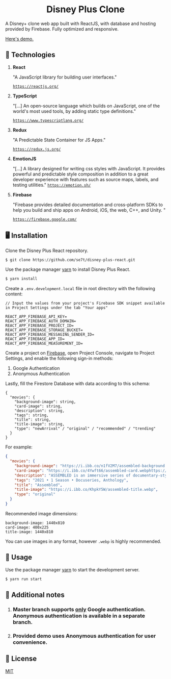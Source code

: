 <h1 align="center">
  Disney Plus Clone
</h1>

A Disney+ clone web app built with ReactJS, with database and hosting provided by Firebase. Fully optimized and responsive.
<br/>

<a href="https://disney-plus-react.web.app/">Here's demo.</a>

## 🔬 Technologies

1.  **React**

    "A JavaScript library for building user interfaces."

    [`https://reactjs.org/`](`https://reactjs.org/`)

1.  **TypeScript**

    "[...] An open-source language which builds on JavaScript, one of the world's most used tools, by adding static type definitions."

    [`https://www.typescriptlang.org/`](`https://www.typescriptlang.org/`)

1.  **Redux**

    "A Predictable State Container for JS Apps."

    [`https://redux.js.org/`](`https://redux.js.org/`)

1.  **EmotionJS**

    "[...] A library designed for writing css styles with JavaScript. It provides powerful and predictable style composition in addition to a great developer experience with features such as source maps, labels, and testing utilities."
    [`https://emotion.sh/`](`https://emotion.sh/docs/introduction`)

1.  **Firebase**

    "Firebase provides detailed documentation and cross-platform SDKs to help you build and ship apps on Android, iOS, the web, C++, and Unity. "

    [`https://firebase.google.com/`](`https://firebase.google.com/`)


## 🖥️ Installation

Clone the Disney Plus React repository.

```bash
$ git clone https://github.com/se7t/disney-plus-react.git
```

Use the package manager [yarn](https://classic.yarnpkg.com/en/docs/install/#windows-stable) to install Disney Plus React.

```bash
$ yarn install
```

Create a `.env.development.local` file in root directory with the following content:

```
// Input the values from your project's Firebase SDK snippet available in Project Settings under the tab "Your apps"

REACT_APP_FIREBASE_API_KEY=
REACT_APP_FIREBASE_AUTH_DOMAIN=
REACT_APP_FIREBASE_PROJECT_ID=
REACT_APP_FIREBASE_STORAGE_BUCKET=
REACT_APP_FIREBASE_MESSAGING_SENDER_ID=
REACT_APP_FIREBASE_APP_ID=
REACT_APP_FIREBASE_MEASUREMENT_ID=
```

Create a project on [Firebase](https://firebase.google.com/), open Project Console, navigate to Project Settings, and enable the following sign-in methods:

1. Google Authentication
1. Anonymous Authentication

Lastly, fill the Firestore Database with data according to this schema:

```
{
  "movies": {
    "background-image": string,
    "card-image": string,
    "description": string,
    "tags": string,
    "title": string,
    "title-image": string,
    "type": "newArrival" / "original" / "recommended" / "trending"
  }
}
```

For example:

```json
{
  "movies": {
    "background-image": "https://i.ibb.co/n1fV2M7/assembled-background.webp",
    "card-image": "https://i.ibb.co/4Ywft66/assembled-card.webphttps://i.ibb.co/4Ywft66/assembled-card.webp",
    "description": "ASSEMBLED is an immersive series of documentary-style specials examining the creation of Marvel Studios’ thrilling new shows and theatrical releases.",
    "tags": "2021 • 1 Season • Docuseries, Anthology",
    "title": "Assembled",
    "title-image": "https://i.ibb.co/KhpkY5W/assembled-title.webp",
    "type": "original"
  }
}
```

Recommended image dimensions:
```
background-image: 1440x810
card-image: 400x225
title-image: 1440x810
```

You can use images in any format, however `.webp` is highly recommended.

## 🧰 Usage

Use the package manager [yarn](https://classic.yarnpkg.com/en/docs/install/#windows-stable) to start the development server.

```bash
$ yarn run start
```

## 📓 Additional notes

1. <h3> Master branch supports <span style="text-decoration: underline;">only</span> Google authentication. Anonymous authentication is available in a separate branch.</h3>

1. <h3> Provided demo uses Anonymous authentication for user convenience.</h3>

## 📄 License
[MIT](https://github.com/se7t/disney-plus-react/LICENSE.md)
